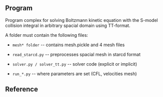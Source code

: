 ## Program

Program complex for solving Boltzmann kinetic equation with the S-model collision integral in arbitrary spacial domain using TT-format.

A folder must contain the following files:

- `mesh* folder` -- contains mesh.pickle and 4 mesh files

- `read_starcd.py` -- preprocesses spacial mesh in starcd format

- `solver.py / solver_tt.py` -- solver code (explicit or implicit)

- `run_*.py` -- where parameters are set (CFL, velocities mesh)

## Reference 
